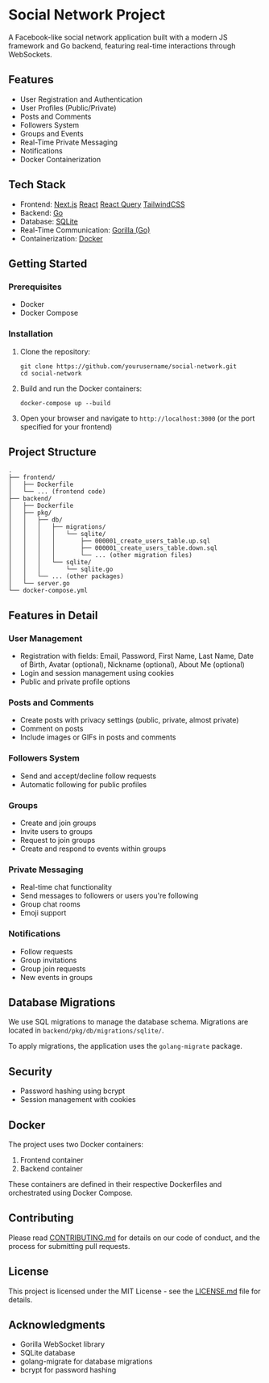 # Social Network Project

A Facebook-like social network application built with a modern JS framework and Go backend, featuring real-time interactions through WebSockets.

## Features

- User Registration and Authentication
- User Profiles (Public/Private)
- Posts and Comments
- Followers System
- Groups and Events
- Real-Time Private Messaging
- Notifications
- Docker Containerization

## Tech Stack

- Frontend: [Next.js](https://nextjs.org/) [React](https://fr.react.dev/) [React Query](https://react-query.tanstack.com/) [TailwindCSS](https://tailwindcss.com/)
- Backend: [Go](https://go.dev/doc/)
- Database: [SQLite](https://www.sqlite.org/docs.html)
- Real-Time Communication: [Gorilla (Go)](https://pkg.go.dev/github.com/gorilla/websocket)
- Containerization: [Docker](https://www.docker.com/)

## Getting Started

### Prerequisites

- Docker
- Docker Compose

### Installation

1. Clone the repository:
   ```
   git clone https://github.com/yourusername/social-network.git
   cd social-network
   ```

2. Build and run the Docker containers:
   ```
   docker-compose up --build
   ```

3. Open your browser and navigate to `http://localhost:3000` (or the port specified for your frontend)

## Project Structure

```
.
├── frontend/
│   ├── Dockerfile
│   └── ... (frontend code)
├── backend/
│   ├── Dockerfile
│   ├── pkg/
│   │   ├── db/
│   │   │   ├── migrations/
│   │   │   │   └── sqlite/
│   │   │   │       ├── 000001_create_users_table.up.sql
│   │   │   │       ├── 000001_create_users_table.down.sql
│   │   │   │       └── ... (other migration files)
│   │   │   └── sqlite/
│   │   │       └── sqlite.go
│   │   └── ... (other packages)
│   └── server.go
└── docker-compose.yml
```

## Features in Detail

### User Management

- Registration with fields: Email, Password, First Name, Last Name, Date of Birth, Avatar (optional), Nickname (optional), About Me (optional)
- Login and session management using cookies
- Public and private profile options

### Posts and Comments

- Create posts with privacy settings (public, private, almost private)
- Comment on posts
- Include images or GIFs in posts and comments

### Followers System

- Send and accept/decline follow requests
- Automatic following for public profiles

### Groups

- Create and join groups
- Invite users to groups
- Request to join groups
- Create and respond to events within groups

### Private Messaging

- Real-time chat functionality
- Send messages to followers or users you're following
- Group chat rooms
- Emoji support

### Notifications

- Follow requests
- Group invitations
- Group join requests
- New events in groups

## Database Migrations

We use SQL migrations to manage the database schema. Migrations are located in `backend/pkg/db/migrations/sqlite/`.

To apply migrations, the application uses the `golang-migrate` package.

## Security

- Password hashing using bcrypt
- Session management with cookies

## Docker

The project uses two Docker containers:

1. Frontend container
2. Backend container

These containers are defined in their respective Dockerfiles and orchestrated using Docker Compose.

## Contributing

Please read [CONTRIBUTING.md](CONTRIBUTING.md) for details on our code of conduct, and the process for submitting pull requests.

## License

This project is licensed under the MIT License - see the [LICENSE.md](LICENSE.md) file for details.

## Acknowledgments

- Gorilla WebSocket library
- SQLite database
- golang-migrate for database migrations
- bcrypt for password hashing

